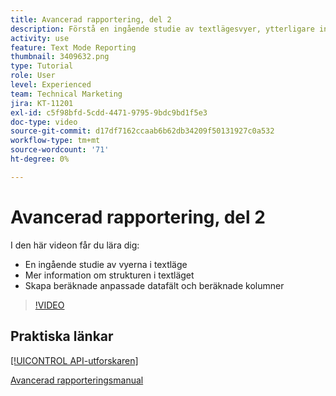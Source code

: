 ```yaml
---
title: Avancerad rapportering, del 2
description: Förstå en ingående studie av textlägesvyer, ytterligare information om strukturen i textläge, beräknade anpassade data och beräknade kolumner.
activity: use
feature: Text Mode Reporting
thumbnail: 3409632.png
type: Tutorial
role: User
level: Experienced
team: Technical Marketing
jira: KT-11201
exl-id: c5f98bfd-5cdd-4471-9795-9bdc9bd1f5e3
doc-type: video
source-git-commit: d17df7162ccaab6b62db34209f50131927c0a532
workflow-type: tm+mt
source-wordcount: '71'
ht-degree: 0%

---
```


# Avancerad rapportering, del 2

I den här videon får du lära dig:

* En ingående studie av vyerna i textläge
* Mer information om strukturen i textläget
* Skapa beräknade anpassade datafält och beräknade kolumner

>[!VIDEO](https://video.tv.adobe.com/v/3409634/?quality=12&learn=on&enablevpops)

## Praktiska länkar

[[!UICONTROL API-utforskaren]](https://developer.adobe.com/workfront/api-explorer/)

[Avancerad rapporteringsmanual](/help/assets/advanced-reporting-manual.pdf)
